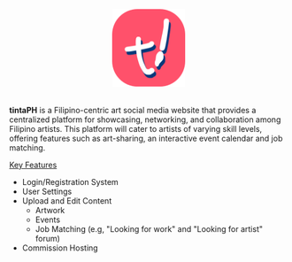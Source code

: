 <div align="center">

<img src="logo.png" height="140">

</div>
<br>

**tintaPH** is a Filipino-centric art social media website that provides a centralized platform for showcasing, networking, and collaboration among Filipino artists. This platform will cater to artists of varying skill levels, offering features such as art-sharing, an interactive event calendar and job matching. 

<u>Key Features</u>
- Login/Registration System
- User Settings
- Upload and Edit Content
	- Artwork
	- Events
	- Job Matching (e.g, "Looking for work" and "Looking for artist" forum)
- Commission Hosting
